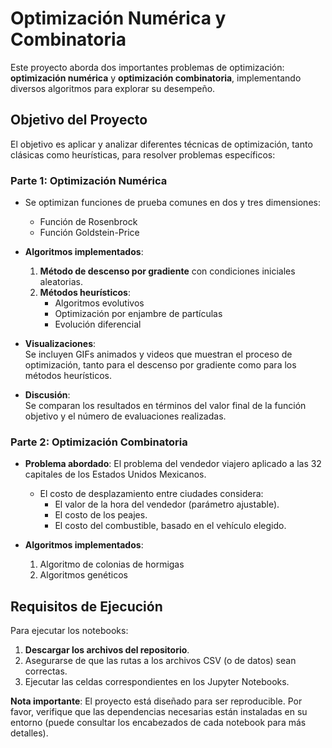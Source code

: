 # Optimización Numérica y Combinatoria  

Este proyecto aborda dos importantes problemas de optimización: **optimización numérica** y **optimización combinatoria**, implementando diversos algoritmos para explorar su desempeño.  

## Objetivo del Proyecto  

El objetivo es aplicar y analizar diferentes técnicas de optimización, tanto clásicas como heurísticas, para resolver problemas específicos:  

### Parte 1: Optimización Numérica  
- Se optimizan funciones de prueba comunes en dos y tres dimensiones:  
  - Función de Rosenbrock   
  - Función Goldstein-Price  

- **Algoritmos implementados**:  
  1. **Método de descenso por gradiente** con condiciones iniciales aleatorias.  
  2. **Métodos heurísticos**:  
     - Algoritmos evolutivos  
     - Optimización por enjambre de partículas  
     - Evolución diferencial  

- **Visualizaciones**:  
  Se incluyen GIFs animados y videos que muestran el proceso de optimización, tanto para el descenso por gradiente como para los métodos heurísticos.  

- **Discusión**:  
  Se comparan los resultados en términos del valor final de la función objetivo y el número de evaluaciones realizadas.  

### Parte 2: Optimización Combinatoria  
- **Problema abordado**: El problema del vendedor viajero aplicado a las 32 capitales de los Estados Unidos Mexicanos.  
  - El costo de desplazamiento entre ciudades considera:  
    - El valor de la hora del vendedor (parámetro ajustable).  
    - El costo de los peajes.  
    - El costo del combustible, basado en el vehículo elegido.  

- **Algoritmos implementados**:  
  1. Algoritmo de colonias de hormigas  
  2. Algoritmos genéticos  

## Requisitos de Ejecución  

Para ejecutar los notebooks:  
1. **Descargar los archivos del repositorio**.  
2. Asegurarse de que las rutas a los archivos CSV (o de datos) sean correctas.  
3. Ejecutar las celdas correspondientes en los Jupyter Notebooks.  

**Nota importante**: El proyecto está diseñado para ser reproducible. Por favor, verifique que las dependencias necesarias están instaladas en su entorno (puede consultar los encabezados de cada notebook para más detalles).  
